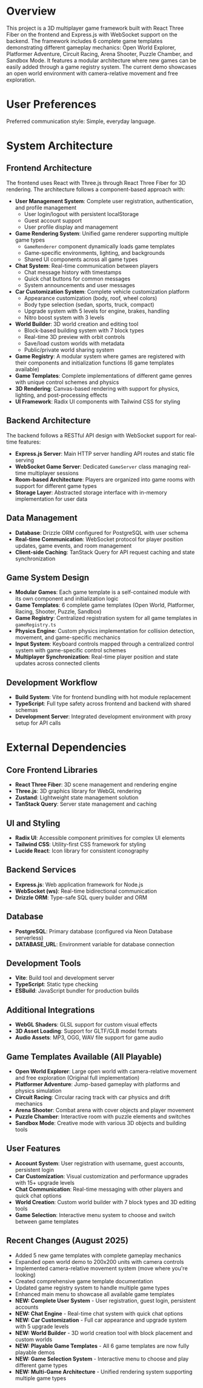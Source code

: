 # Overview

This project is a 3D multiplayer game framework built with React Three Fiber on the frontend and Express.js with WebSocket support on the backend. The framework includes 6 complete game templates demonstrating different gameplay mechanics: Open World Explorer, Platformer Adventure, Circuit Racing, Arena Shooter, Puzzle Chamber, and Sandbox Mode. It features a modular architecture where new games can be easily added through a game registry system. The current demo showcases an open world environment with camera-relative movement and free exploration.

# User Preferences

Preferred communication style: Simple, everyday language.

# System Architecture

## Frontend Architecture

The frontend uses React with Three.js through React Three Fiber for 3D rendering. The architecture follows a component-based approach with:

- **User Management System**: Complete user registration, authentication, and profile management
  - User login/logout with persistent localStorage
  - Guest account support
  - User profile display and management
- **Game Rendering System**: Unified game renderer supporting multiple game types
  - `GameRenderer` component dynamically loads game templates
  - Game-specific environments, lighting, and backgrounds
  - Shared UI components across all game types
- **Chat System**: Real-time communication between players
  - Chat message history with timestamps
  - Quick chat buttons for common messages
  - System announcements and user messages
- **Car Customization System**: Complete vehicle customization platform
  - Appearance customization (body, roof, wheel colors)
  - Body type selection (sedan, sports, truck, compact)
  - Upgrade system with 5 levels for engine, brakes, handling
  - Nitro boost system with 3 levels
- **World Builder**: 3D world creation and editing tool
  - Block-based building system with 7 block types
  - Real-time 3D preview with orbit controls
  - Save/load custom worlds with metadata
  - Public/private world sharing system
- **Game Registry**: A modular system where games are registered with their components and initialization functions (6 game templates available)
- **Game Templates**: Complete implementations of different game genres with unique control schemes and physics
- **3D Rendering**: Canvas-based rendering with support for physics, lighting, and post-processing effects
- **UI Framework**: Radix UI components with Tailwind CSS for styling

## Backend Architecture

The backend follows a RESTful API design with WebSocket support for real-time features:

- **Express.js Server**: Main HTTP server handling API routes and static file serving
- **WebSocket Game Server**: Dedicated `GameServer` class managing real-time multiplayer sessions
- **Room-based Architecture**: Players are organized into game rooms with support for different game types
- **Storage Layer**: Abstracted storage interface with in-memory implementation for user data

## Data Management

- **Database**: Drizzle ORM configured for PostgreSQL with user schema
- **Real-time Communication**: WebSocket protocol for player position updates, game events, and room management
- **Client-side Caching**: TanStack Query for API request caching and state synchronization

## Game System Design

- **Modular Games**: Each game template is a self-contained module with its own component and initialization logic
- **Game Templates**: 6 complete game templates (Open World, Platformer, Racing, Shooter, Puzzle, Sandbox)
- **Game Registry**: Centralized registration system for all game templates in `gameRegistry.ts`
- **Physics Engine**: Custom physics implementation for collision detection, movement, and game-specific mechanics
- **Input System**: Keyboard controls mapped through a centralized control system with game-specific control schemes
- **Multiplayer Synchronization**: Real-time player position and state updates across connected clients

## Development Workflow

- **Build System**: Vite for frontend bundling with hot module replacement
- **TypeScript**: Full type safety across frontend and backend with shared schemas
- **Development Server**: Integrated development environment with proxy setup for API calls

# External Dependencies

## Core Frontend Libraries
- **React Three Fiber**: 3D scene management and rendering engine
- **Three.js**: 3D graphics library for WebGL rendering
- **Zustand**: Lightweight state management solution
- **TanStack Query**: Server state management and caching

## UI and Styling
- **Radix UI**: Accessible component primitives for complex UI elements
- **Tailwind CSS**: Utility-first CSS framework for styling
- **Lucide React**: Icon library for consistent iconography

## Backend Services
- **Express.js**: Web application framework for Node.js
- **WebSocket (ws)**: Real-time bidirectional communication
- **Drizzle ORM**: Type-safe SQL query builder and ORM

## Database
- **PostgreSQL**: Primary database (configured via Neon Database serverless)
- **DATABASE_URL**: Environment variable for database connection

## Development Tools
- **Vite**: Build tool and development server
- **TypeScript**: Static type checking
- **ESBuild**: JavaScript bundler for production builds

## Additional Integrations
- **WebGL Shaders**: GLSL support for custom visual effects
- **3D Asset Loading**: Support for GLTF/GLB model formats
- **Audio Assets**: MP3, OGG, WAV file support for game audio

## Game Templates Available (All Playable)
- **Open World Explorer**: Large open world with camera-relative movement and free exploration (Original full implementation)
- **Platformer Adventure**: Jump-based gameplay with platforms and physics simulation
- **Circuit Racing**: Circular racing track with car physics and drift mechanics  
- **Arena Shooter**: Combat arena with cover objects and player movement
- **Puzzle Chamber**: Interactive room with puzzle elements and switches
- **Sandbox Mode**: Creative mode with various 3D objects and building tools

## User Features
- **Account System**: User registration with username, guest accounts, persistent login
- **Car Customization**: Visual customization and performance upgrades with 15+ upgrade levels
- **Chat Communication**: Real-time messaging with other players and quick chat options
- **World Creation**: Custom world builder with 7 block types and 3D editing tools
- **Game Selection**: Interactive menu system to choose and switch between game templates

## Recent Changes (August 2025)
- Added 5 new game templates with complete gameplay mechanics
- Expanded open world demo to 200x200 units with camera controls
- Implemented camera-relative movement system (move where you're looking)
- Created comprehensive game template documentation
- Updated game registry system to handle multiple game types
- Enhanced main menu to showcase all available game templates
- **NEW: Complete User System** - User registration, guest login, persistent accounts
- **NEW: Chat Engine** - Real-time chat system with quick chat options
- **NEW: Car Customization** - Full car appearance and upgrade system with 5 upgrade levels
- **NEW: World Builder** - 3D world creation tool with block placement and custom worlds
- **NEW: Playable Game Templates** - All 6 game templates are now fully playable demos
- **NEW: Game Selection System** - Interactive menu to choose and play different game types
- **NEW: Multi-Game Architecture** - Unified rendering system supporting multiple game types